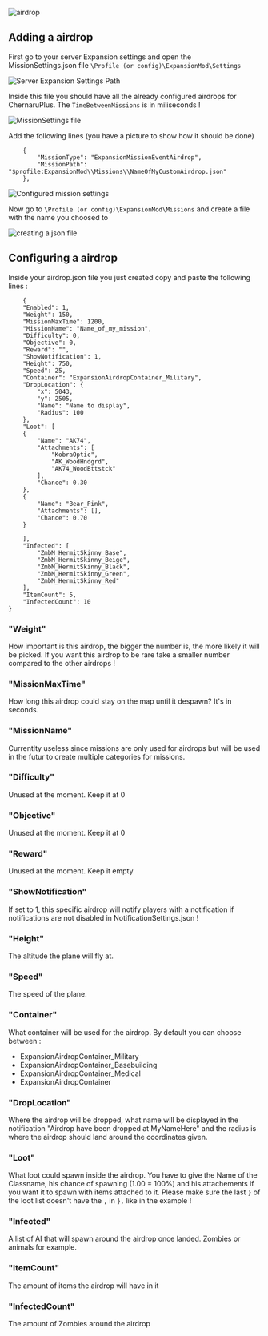 ![airdrop](https://i.imgur.com/TZpLHYq.png)

## Adding a airdrop

First go to your server Expansion settings and open the MissionSettings.json file `\Profile (or config)\ExpansionMod\Settings`

![Server Expansion Settings Path](https://i.imgur.com/FXjTRN8.png)

Inside this file you should have all the already configured airdrops for ChernaruPlus. The `TimeBetweenMissions` is in miliseconds !

![MissionSettings file](https://i.imgur.com/r8xjgjp.png)

Add the following lines (you have a picture to show how it should be done)

        {
            "MissionType": "ExpansionMissionEventAirdrop",
            "MissionPath": "$profile:ExpansionMod\\Missions\\NameOfMyCustomAirdrop.json"
        },

![Configured mission settings](https://i.imgur.com/TOaQuVC.png)

Now go to `\Profile (or config)\ExpansionMod\Missions` and create a file with the name you choosed to

![creating a json file](https://i.imgur.com/MLJNdqM.png)

## Configuring a airdrop

Inside your airdrop.json file you just created copy and paste the following lines :

        {
        "Enabled": 1,
        "Weight": 150,
        "MissionMaxTime": 1200,
        "MissionName": "Name_of_my_mission",
        "Difficulty": 0,
        "Objective": 0,
        "Reward": "",
        "ShowNotification": 1,
        "Height": 750,
        "Speed": 25,
        "Container": "ExpansionAirdropContainer_Military",
        "DropLocation": {
            "x": 5043,
            "y": 2505,
            "Name": "Name to display",
            "Radius": 100
        },
        "Loot": [
        {
            "Name": "AK74",
            "Attachments": [
                "KobraOptic",
                "AK_WoodHndgrd",
                "AK74_WoodBttstck"
            ],
            "Chance": 0.30
        },
        {
            "Name": "Bear_Pink",
            "Attachments": [],
            "Chance": 0.70
        }

        ],
        "Infected": [
            "ZmbM_HermitSkinny_Base",
            "ZmbM_HermitSkinny_Beige",
            "ZmbM_HermitSkinny_Black",
            "ZmbM_HermitSkinny_Green",
            "ZmbM_HermitSkinny_Red"
        ],
        "ItemCount": 5,
        "InfectedCount": 10
    }

### "Weight"
How important is this airdrop, the bigger the number is, the more likely it will be picked. If you want this airdrop to be rare take a smaller number compared to the other airdrops !

### "MissionMaxTime"
How long this airdrop could stay on the map until it despawn? It's in seconds.

### "MissionName"
Currentlty useless since missions are only used for airdrops but will be used in the futur to create multiple categories for missions.

### "Difficulty"
Unused at the moment. Keep it at 0

### "Objective"
Unused at the moment. Keep it at 0

### "Reward"
Unused at the moment. Keep it empty

### "ShowNotification"
If set to 1, this specific airdrop will notify players with a notification if notifications are not disabled in NotificationSettings.json !

### "Height"
The altitude the plane will fly at.

### "Speed"
The speed of the plane.

### "Container"
What container will be used for the airdrop. By default you can choose between :
* ExpansionAirdropContainer_Military
* ExpansionAirdropContainer_Basebuilding
* ExpansionAirdropContainer_Medical
* ExpansionAirdropContainer

### "DropLocation"
Where the airdrop will be dropped, what name will be displayed in the notification "Airdrop have been dropped at MyNameHere" and the radius is where the airdrop should land around the coordinates given.

### "Loot"
What loot could spawn inside the airdrop. You have to give the Name of the Classname, his chance of spawning (1.00 = 100%) and his attachements if you want it to spawn with items attached to it. Please make sure the last `}` of the loot list doesn't have the `,` in `},` like in the example !

### "Infected"
A list of AI that will spawn around the airdrop once landed. Zombies or animals for example.

### "ItemCount"
The amount of items the airdrop will have in it

### "InfectedCount"
The amount of Zombies around the airdrop